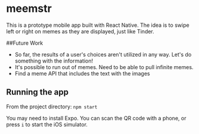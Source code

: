 # meemstr

This is a prototype mobile app built with React Native. The idea is to swipe left or right on memes as they are displayed,
just like Tinder.

##Future Work

* So far, the results of a user's choices aren't utilized in any way. Let's do something with the information!
* It's possible to run out of memes. Need to be able to pull infinite memes. 
* Find a meme API that includes the text with the images 

## Running the app

From the project directory: `npm start`

You may need to install Expo. You can scan the QR code with a phone, or press `i` to start the iOS simulator.